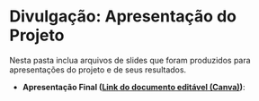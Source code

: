 # Divulgação: Apresentação do Projeto

Nesta pasta inclua arquivos de slides que foram produzidos para apresentações do projeto e de seus resultados.

* **Apresentação Final ([Link do documento editável (Canva)](https://www.canva.com/design/DAGrGSfylkk/5nmBbnKBvZP-rqKrpH-R1A/edit?utm_content=DAGrGSfylkk&utm_campaign=designshare&utm_medium=link2&utm_source=sharebutton))**: 



